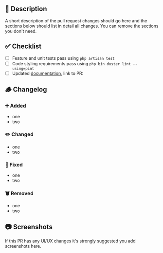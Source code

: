 ## 📃 Description

A short description of the pull request changes should go here and the sections below should list in detail all changes. You can remove the sections you don't need.

## ✅ Checklist

- [ ] Feature and unit tests pass using `php artisan test`
- [ ] Code styling requirements pass using `php bin duster lint --using=pint`
- [ ] Updated [documentation](https://github.com/alexjustesen/speedtest-tracker-docs), link to PR:

## 🪵 Changelog

### ➕ Added

- one
- two

### ✏️ Changed

- one
- two

### 🔧 Fixed

- one
- two

### 🗑️ Removed

- one
- two

## 📷 Screenshots

If this PR has any UI/UX changes it's strongly suggested you add screenshots here.
